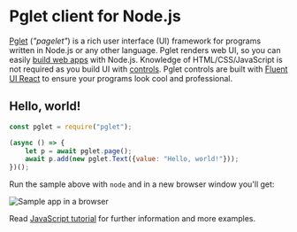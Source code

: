 # Pglet client for Node.js

[Pglet](https://pglet.io) (*"pagelet"*) is a rich user interface (UI) framework for programs written in Node.js or any other language. 
Pglet renders web UI, so you can easily [build web apps](https://pglet.io/docs/quickstart) with Node.js.
Knowledge of HTML/CSS/JavaScript is not required as you build UI with [controls](https://pglet.io/docs/reference/controls). Pglet controls are built with [Fluent UI React](https://developer.microsoft.com/en-us/fluentui#/controls/web) to ensure your programs look cool and professional.

## Hello, world!

```javascript
const pglet = require("pglet");

(async () => {
    let p = await pglet.page();
    await p.add(new pglet.Text({value: "Hello, world!"}));
})();
```

Run the sample above with `node` and in a new browser window you'll get:

![Sample app in a browser](https://pglet.io/img/docs/quickstart-hello-world.png "Sample app in a browser")

Read [JavaScript tutorial](https://pglet.io/docs/tutorials/javascript) for further information and more examples.
